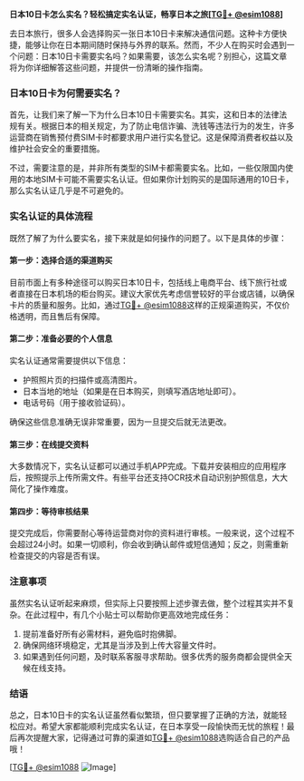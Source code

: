 **日本10日卡怎么实名？轻松搞定实名认证，畅享日本之旅[[TG💪+ @esim1088](https://t.me/s/esim1088)]**

去日本旅行，很多人会选择购买一张日本10日卡来解决通信问题。这种卡方便快捷，能够让你在日本期间随时保持与外界的联系。然而，不少人在购买时会遇到一个问题：日本10日卡需要实名吗？如果需要，该怎么实名呢？别担心，这篇文章将为你详细解答这些问题，并提供一份清晰的操作指南。

### 日本10日卡为何需要实名？

首先，让我们来了解一下为什么日本10日卡需要实名。其实，这和日本的法律法规有关。根据日本的相关规定，为了防止电信诈骗、洗钱等违法行为的发生，许多运营商在销售预付费SIM卡时都要求用户进行实名登记。这是保障消费者权益以及维护社会安全的重要措施。

不过，需要注意的是，并非所有类型的SIM卡都需要实名。比如，一些仅限国内使用的本地SIM卡可能不需要实名认证。但如果你计划购买的是国际通用的10日卡，那么实名认证几乎是不可避免的。

### 实名认证的具体流程

既然了解了为什么要实名，接下来就是如何操作的问题了。以下是具体的步骤：

#### 第一步：选择合适的渠道购买
目前市面上有多种途径可以购买日本10日卡，包括线上电商平台、线下旅行社或者直接在日本机场的柜台购买。建议大家优先考虑信誉较好的平台或店铺，以确保卡片的质量和服务。比如，通过[TG💪+ @esim1088](https://t.me/s/esim1088)这样的正规渠道购买，不仅价格透明，而且售后有保障。

#### 第二步：准备必要的个人信息
实名认证通常需要提供以下信息：
- 护照照片页的扫描件或高清图片。
- 日本当地的地址（如果是在日本购买，则填写酒店地址即可）。
- 电话号码（用于接收验证码）。

确保这些信息准确无误非常重要，因为一旦提交后就无法更改。

#### 第三步：在线提交资料
大多数情况下，实名认证都可以通过手机APP完成。下载并安装相应的应用程序后，按照提示上传所需文件。有些平台还支持OCR技术自动识别护照信息，大大简化了操作难度。

#### 第四步：等待审核结果
提交完成后，你需要耐心等待运营商对你的资料进行审核。一般来说，这个过程不会超过24小时。如果一切顺利，你会收到确认邮件或短信通知；反之，则需重新检查提交的内容是否有误。

### 注意事项

虽然实名认证听起来麻烦，但实际上只要按照上述步骤去做，整个过程其实并不复杂。在此过程中，有几个小贴士可以帮助你更高效地完成任务：

1. 提前准备好所有必需材料，避免临时抱佛脚。
2. 确保网络环境稳定，尤其是当涉及到上传大容量文件时。
3. 如果遇到任何问题，及时联系客服寻求帮助。很多优秀的服务商都会提供全天候在线支持。

### 结语

总之，日本10日卡的实名认证虽然看似繁琐，但只要掌握了正确的方法，就能轻松应对。希望大家都能顺利完成实名认证，在日本享受一段愉快而无忧的旅程！最后再次提醒大家，记得通过可靠的渠道如[TG💪+ @esim1088](https://t.me/s/esim1088)选购适合自己的产品哦！

[[TG💪+ @esim1088](https://t.me/s/esim1088) ![Image](https://i.postimg.cc/4NQfJmqS/Snipaste-2025-05-13-00-14-12.png)]